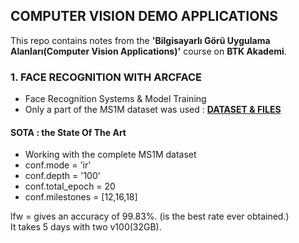 ## COMPUTER VISION DEMO APPLICATIONS
This repo contains notes from the **'Bilgisayarlı Görü Uygulama Alanları(Computer Vision Applications)'** course on **BTK Akademi**.<br>

### 1. FACE RECOGNITION WITH ARCFACE
- Face Recognition Systems & Model Training
- Only a part of the MS1M dataset was used : **[DATASET & FILES](https://drive.google.com/file/d/1wjA5Gtx6EnH9W4m9gbFwzkBUWjceFqT3/view?usp=sharing)**

#### SOTA : the State Of The Art
- Working with the complete MS1M dataset
- conf.mode = 'ir'
- conf.depth = '100'
- conf.total_epoch = 20
- conf.milestones = [12,16,18]

lfw = gives an accuracy of 99.83%. (is the best rate ever obtained.) <br>
It takes 5 days with two v100(32GB).
